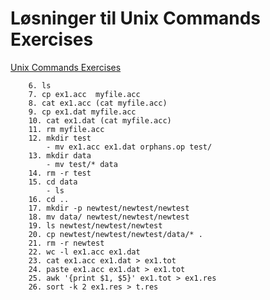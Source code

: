<script src="https://code.jquery.com/jquery-3.2.1.min.js"></script>
<script src="../script.js"></script>

# Løsninger til Unix Commands Exercises 
[Unix Commands Exercises](../unix_commands_exercises.md)

```` 
	6. ls
	7. cp ex1.acc  myfile.acc
	8. cat ex1.acc (cat myfile.acc)
	9. cp ex1.dat myfile.acc
	10. cat ex1.dat (cat myfile.acc)
	11. rm myfile.acc
	12. mkdir test
		- mv ex1.acc ex1.dat orphans.op test/
	13. mkdir data 
		- mv test/* data
	14. rm -r test
	15. cd data
		- ls
	16. cd ..
	17. mkdir -p newtest/newtest/newtest
	18. mv data/ newtest/newtest/newtest
	19. ls newtest/newtest/newtest
	20. cp newtest/newtest/newtest/data/* .
	21. rm -r newtest
	22. wc -l ex1.acc ex1.dat
	23. cat ex1.acc ex1.dat > ex1.tot
	24. paste ex1.acc ex1.dat > ex1.tot
	25. awk '{print $1, $5}' ex1.tot > ex1.res
	26. sort -k 2 ex1.res > t.res
````

